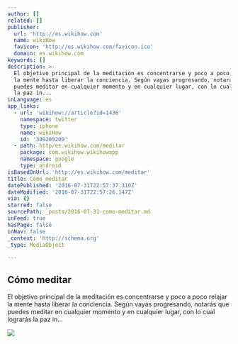 ```yaml
---
author: []
related: []
publisher:
  url: 'http://es.wikihow.com'
  name: wikiHow
  favicon: 'http://es.wikihow.com/favicon.ico'
  domain: es.wikihow.com
keywords: []
description: >-
  El objetivo principal de la meditación es concentrarse y poco a poco relajar
  la mente hasta liberar la conciencia. Según vayas progresando, notarás que
  puedes meditar en cualquier momento y en cualquier lugar, con lo cual lograrás
  la paz in...
inLanguage: es
app_links:
  - url: 'wikihow://article?id=1436'
    namespace: twitter
    type: iphone
    name: wikiHow
    id: '309209200'
  - path: http/es.wikihow.com/meditar
    package: com.wikihow.wikihowapp
    namespace: google
    type: android
isBasedOnUrl: 'http://es.wikihow.com/meditar'
title: Cómo meditar
datePublished: '2016-07-31T22:57:37.310Z'
dateModified: '2016-07-31T22:57:26.147Z'
via: {}
starred: false
sourcePath: _posts/2016-07-31-como-meditar.md
inFeed: true
hasPage: false
inNav: false
_context: 'http://schema.org'
_type: MediaObject

---
```

<article style=""><h1>Cómo meditar</h1><p>El objetivo principal de la meditación es concentrarse y poco a poco relajar la mente hasta liberar la conciencia. Según vayas progresando, notarás que puedes meditar en cualquier momento y en cualquier lugar, con lo cual lograrás la paz in...</p><img src="http://www.wikihow.com/images/e/e6/Meditate-Step-19.jpg" /></article>